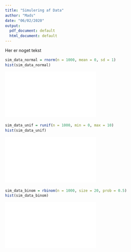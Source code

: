 ```yaml
---
title: "Simulering af Data"
author: "Mads"
date: "06/02/2020"
output:
  pdf_document: default
  html_document: default
---
```


Her er noget tekst

```r
sim_data_normal = rnorm(n = 1000, mean = 0, sd = 1)
hist(sim_data_normal)
```

![](Simluering_af_data_files/figure-latex/unnamed-chunk-1-1.pdf)<!-- --> 


```r
sim_data_unif = runif(n = 1000, min = 0, max = 10)
hist(sim_data_unif)
```

![](Simluering_af_data_files/figure-latex/unnamed-chunk-2-1.pdf)<!-- --> 


```r
sim_data_binom = rbinom(n = 1000, size = 20, prob = 0.5)
hist(sim_data_binom)
```

![](Simluering_af_data_files/figure-latex/unnamed-chunk-3-1.pdf)<!-- --> 

